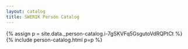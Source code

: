 ```yaml
---
layout: catalog
title: SWERIK Person Catalog
---
```

{% assign p = site.data._person-catalog.i-7gSKVFq5GsgutoVdRQPtCt %}
{% include person-catalog.html p=p %}

